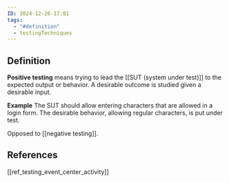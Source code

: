 ```yaml
---
ID: 2024-12-26-17:01
tags:
  - "#definition"
  - testingTechniques
---
```

## Definition

**Positive testing** means trying to lead the [[SUT (system under test)]] to the expected output or behavior. A desirable outcome is studied given a desirable input.

**Example**
The SUT should allow entering characters that are allowed in a login form. The desirable behavior, allowing regular characters, is put under test.

Opposed to [[negative testing]].
## References
[[ref_testing_event_center_activity]]